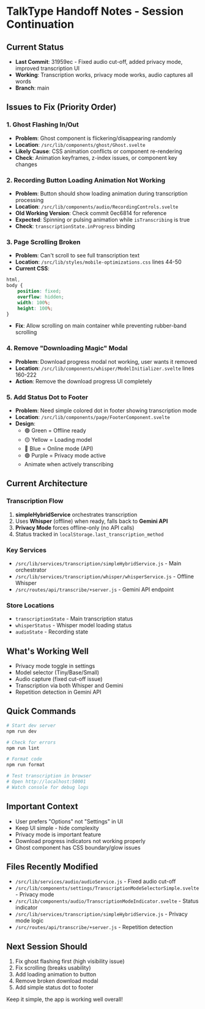 # TalkType Handoff Notes - Session Continuation

## Current Status

- **Last Commit**: 31959ec - Fixed audio cut-off, added privacy mode, improved transcription UI
- **Working**: Transcription works, privacy mode works, audio captures all words
- **Branch**: main

## Issues to Fix (Priority Order)

### 1. Ghost Flashing In/Out

- **Problem**: Ghost component is flickering/disappearing randomly
- **Location**: `/src/lib/components/ghost/Ghost.svelte`
- **Likely Cause**: CSS animation conflicts or component re-rendering
- **Check**: Animation keyframes, z-index issues, or component key changes

### 2. Recording Button Loading Animation Not Working

- **Problem**: Button should show loading animation during transcription processing
- **Location**: `/src/lib/components/audio/RecordingControls.svelte`
- **Old Working Version**: Check commit 0ec6814 for reference
- **Expected**: Spinning or pulsing animation while `isTranscribing` is true
- **Check**: `transcriptionState.inProgress` binding

### 3. Page Scrolling Broken

- **Problem**: Can't scroll to see full transcription text
- **Location**: `/src/lib/styles/mobile-optimizations.css` lines 44-50
- **Current CSS**:

```css
html,
body {
	position: fixed;
	overflow: hidden;
	width: 100%;
	height: 100%;
}
```

- **Fix**: Allow scrolling on main container while preventing rubber-band scrolling

### 4. Remove "Downloading Magic" Modal

- **Problem**: Download progress modal not working, user wants it removed
- **Location**: `/src/lib/components/whisper/ModelInitializer.svelte` lines 160-222
- **Action**: Remove the download progress UI completely

### 5. Add Status Dot to Footer

- **Problem**: Need simple colored dot in footer showing transcription mode
- **Location**: `/src/lib/components/page/FooterComponent.svelte`
- **Design**:
  - 🟢 Green = Offline ready
  - 🟡 Yellow = Loading model
  - 🔵 Blue = Online mode (API)
  - 🟣 Purple = Privacy mode active
  - Animate when actively transcribing

## Current Architecture

### Transcription Flow

1. **simpleHybridService** orchestrates transcription
2. Uses **Whisper** (offline) when ready, falls back to **Gemini API**
3. **Privacy Mode** forces offline-only (no API calls)
4. Status tracked in `localStorage.last_transcription_method`

### Key Services

- `/src/lib/services/transcription/simpleHybridService.js` - Main orchestrator
- `/src/lib/services/transcription/whisper/whisperService.js` - Offline Whisper
- `/src/routes/api/transcribe/+server.js` - Gemini API endpoint

### Store Locations

- `transcriptionState` - Main transcription status
- `whisperStatus` - Whisper model loading status
- `audioState` - Recording state

## What's Working Well

- Privacy mode toggle in settings
- Model selector (Tiny/Base/Small)
- Audio capture (fixed cut-off issue)
- Transcription via both Whisper and Gemini
- Repetition detection in Gemini API

## Quick Commands

```bash
# Start dev server
npm run dev

# Check for errors
npm run lint

# Format code
npm run format

# Test transcription in browser
# Open http://localhost:50001
# Watch console for debug logs
```

## Important Context

- User prefers "Options" not "Settings" in UI
- Keep UI simple - hide complexity
- Privacy mode is important feature
- Download progress indicators not working properly
- Ghost component has CSS boundary/glow issues

## Files Recently Modified

- `/src/lib/services/audio/audioService.js` - Fixed audio cut-off
- `/src/lib/components/settings/TranscriptionModeSelectorSimple.svelte` - Privacy mode
- `/src/lib/components/audio/TranscriptionModeIndicator.svelte` - Status indicator
- `/src/lib/services/transcription/simpleHybridService.js` - Privacy mode logic
- `/src/routes/api/transcribe/+server.js` - Repetition detection

## Next Session Should

1. Fix ghost flashing first (high visibility issue)
2. Fix scrolling (breaks usability)
3. Add loading animation to button
4. Remove broken download modal
5. Add simple status dot to footer

Keep it simple, the app is working well overall!
